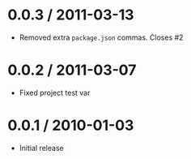 
0.0.3 / 2011-03-13 
==================

  * Removed extra `package.json` commas. Closes #2

0.0.2 / 2011-03-07 
==================

  * Fixed project test var

0.0.1 / 2010-01-03
==================

  * Initial release
